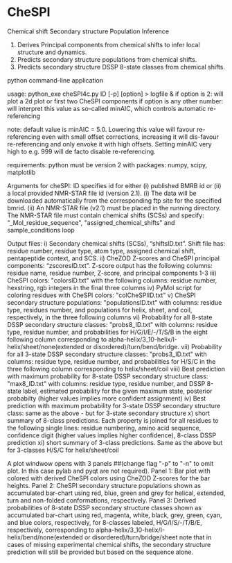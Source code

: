 # CheSPI
Chemical shift Secondary structure Population Inference

1. Derives Principal components from chemical shifts to infer local structure and dynamics.
2. Predicts secondary structure populations from chemical shifts.
3. Predicts secondary structure DSSP 8-state classes from chemical shifts.

python command-line application

usage: python_exe cheSPI4c.py ID [-p] [option] > logfile &
if option is 2: will plot a 2d plot or first two CheSPI components
if option is any other number: will interpret this value as so-called minAIC, which controls automatic re-referencing

note: default value is minAIC = 5.0. Lowering this value will favour re-referencing even with small offset corrections, increasing it will dis-favour re-referencing and only envoke it with high offsets. Setting minAIC very high to e.g. 999 will de facto disable re-referencing.

requirements: python must be version 2 with packages: numpy, scipy, matplotlib

Arguments for cheSPI: ID specifies id for either (i) published BMRB id or (ii) a local provided NMR-STAR file id (version 2.1). (i) The data will be downloaded automatically from the corresponding ftp site for the specified bmrid. (ii) An NMR-STAR file (v2.1) must be placed in the running directory. The NMR-STAR file must contain chemical shifts (SCSs) and specify: “_Mol_residue_sequence", "assigned_chemical_shifts" and sample_conditions loop

Output files:
i) Secondary chemical shifts (SCSs), “shiftsID.txt”. Shift file has: residue number, residue type, atom type, assigned chemical shift, pentapeptide context, and SCS.
ii) CheZOD Z-scores and CheSPI principal components: “zscoresID.txt”. Z-score output has the following columns: residue name, residue number, Z-score, and principal components 1-3
iii) CheSPI colors: "colorsID.txt" with the following columns: residue number, hexstring, rgb integers in the final three columns
iv) PyMol script for coloring residues with CheSPI colors: "colCheSPIID.txt"
v) CheSPI secondary structure populations: "populationsID.txt" with columns: residue type, residues number, and populations for helix, sheet, and coil, respectively, in the three following columns
vi) Probability for all 8-state DSSP secondary structure classes: "probs8_ID.txt" with columns: residue type, residue number, and probabilities for H/G/I/E/-/T/S/B in the eight following column corresponding to alpha-helix/3_10-helix/I-helix/sheet/none(extended or disordered)/turn/bend/bridge.
vii) Probability for all 3-state DSSP secondary structure classes: "probs3_ID.txt" with columns: residue type, residue number, and probabilities for H/S/C in the three following column corresponding to helix/sheet/coil
viii) Best prediction with maximum probability for 8-state DSSP secondary structure class: "max8_ID.txt" with columns: residue type, residue number, and DSSP 8-state label, estimated probability for the given maximum state, posterior probabilty (higher values implies more confident assignment)
iv) Best prediction with maximum probability for 3-state DSSP secondary structure class: same as the above - but for 3-state secondary structure
x) short summary of 8-class predictions. Each property is joined for all residues to the following single lines: residue numbering, amino acid sequence, confidence digit (higher values implies higher confidence), 8-class DSSP prediction
xi) short summary of 3-class predictions. Same as the above but for 3-classes H/S/C for helix/sheet/coil

A plot windwow opens with 3 panels ##(change flag "-p" to "-n" to omit plot. In this case pylab and pyqt are not required).
Panel 1: Bar plot with colored with derived CheSPI colors using CheZOD Z-scores for the bar heights.
Panel 2: CheSPI secondary structure populations shown as accumulated bar-chart using red, blue, green and grey for helical, extended, turn and non-folded conformations, respectively.
Panel 3: Derived probabilities of 8-state DSSP secondary structure classes shown as accumulated bar-chart using red, magenta, white, black, grey, green, cyan, and blue colors, respectively, for 8-classes labeled, H/G/I/S/-/T/B/E, respectively, corresponding to alpha-helix/3_10-helix/I-helix/bend/none(extended or disordered)/turn/bridge/sheet
note that in cases of missing experimental chemical shifts, the secondary structure prediction will still be provided but based on the sequence alone.
